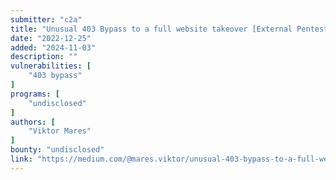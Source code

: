 ```yaml
---
submitter: "c2a"
title: "Unusual 403 Bypass to a full website takeover [External Pentest]"
date: "2022-12-25"
added: "2024-11-03"
description: ""
vulnerabilities: [
    "403 bypass"
]
programs: [
    "undisclosed"
]
authors: [
    "Viktor Mares"
]
bounty: "undisclosed"
link: "https://medium.com/@mares.viktor/unusual-403-bypass-to-a-full-website-takeover-external-pentest-4970c788c6bf"
---
```




